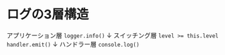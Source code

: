 # ログの3層構造

アプリケーション層 `logger.info()`
↓
スイッチング層 `level >= this.level` `handler.emit()`
↓
ハンドラー層 `console.log()`
